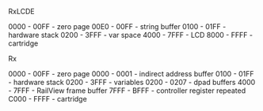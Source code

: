 RxLCDE

0000 - 00FF - zero page
	00E0 - 00FF - string buffer
0100 - 01FF - hardware stack
0200 - 3FFF - var space
4000 - 7FFF - LCD
8000 - FFFF - cartridge

Rx

0000 - 00FF - zero page
	0000 - 0001 - indirect address buffer
0100 - 01FF - hardware stack
0200 - 3FFF - variables
	0200 - 0207 - dpad buffers
4000 - 7FFF - RailView frame buffer
7FFF - BFFF - controller register repeated
C000 - FFFF - cartridge

